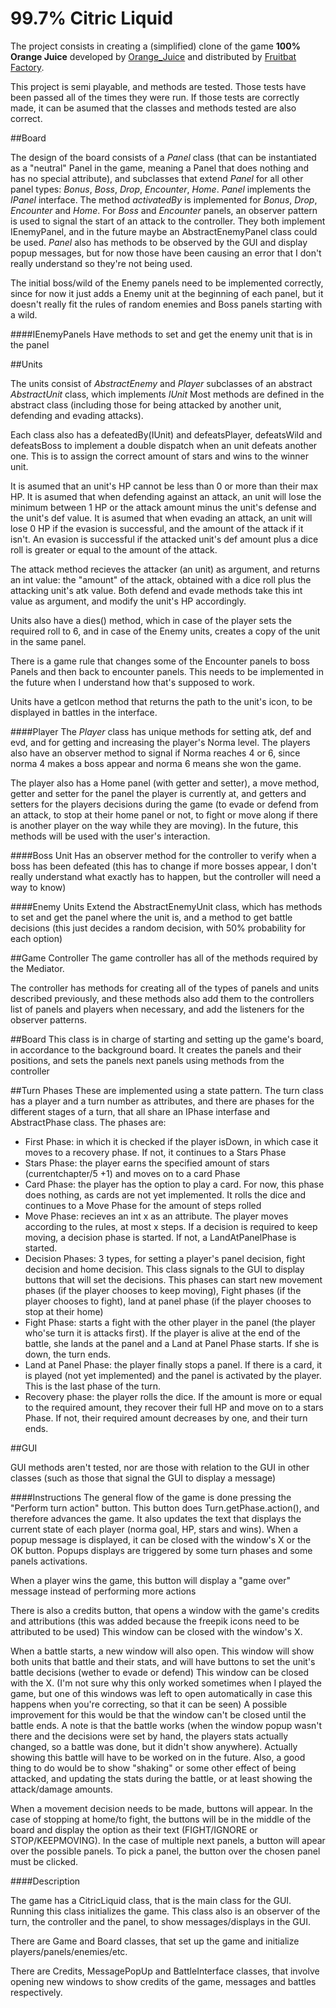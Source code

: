 # 99.7% Citric Liquid

The project consists in creating a (simplified) clone of the game **100% Orange Juice**
developed by [Orange_Juice](http://daidai.moo.jp) and distributed by [Fruitbat Factory](https://fruitbatfactory.com).

This project is semi playable, and methods are tested. Those tests have been passed all of the times they were run. If those tests are correctly made, it can be asumed that the classes and methods tested are also correct.




##Board

The design of the board consists of a *Panel* class (that can be instantiated as a "neutral" Panel in the game, meaning a Panel that does nothing and has no special attribute), and subclasses that extend *Panel* for all other panel types: *Bonus*, *Boss*, *Drop*, *Encounter*, *Home*. *Panel* implements the *IPanel* interface. The method *activatedBy* is implemented for *Bonus*, *Drop*, *Encounter* and *Home*.
For *Boss* and *Encounter* panels, an observer pattern is used to signal the start of an attack to the controller. They both implement IEnemyPanel, and in the future maybe an AbstractEnemyPanel class could be used.
*Panel* also has methods to be observed by the GUI and display popup messages, but for now those have been causing an error that I don't really understand so they're not being used.

The initial boss/wild of the Enemy panels need to be implemented correctly, since for now it just adds a Enemy unit at the beginning of each panel, but it doesn't really fit the rules of random enemies and Boss panels starting with a wild.

####IEnemyPanels
Have methods to set and get the enemy unit that is in the panel



##Units

The units consist of *AbstractEnemy* and *Player* subclasses of an abstract *AbstractUnit* class, which implements *IUnit* Most methods are defined in the abstract class (including those for being attacked by another unit, defending and evading attacks).

Each class also has a defeatedBy(IUnit) and defeatsPlayer, defeatsWild and defeatsBoss to implement a double dispatch when an unit defeats another one. This is to assign the correct amount of stars and wins to the winner unit.

It is asumed that an unit's HP cannot be less than 0 or more than their max HP. It is asumed that when defending against an attack, an unit will lose the minimum between 1 HP or the attack amount minus the unit's defense and the unit's def value. It is asumed that when evading an attack, an unit will lose 0 HP if the evasion is successful, and the amount of the attack if it isn't. An evasion is successful if the attacked unit's def amount plus a dice roll is greater or equal to the amount of the attack.

The attack method recieves the attacker (an unit) as argument, and returns an int value: the "amount" of the attack, obtained with a dice roll plus the attacking unit's atk value. Both defend and evade methods take this int value as argument, and modify the unit's HP accordingly.

Units also have a dies() method, which in case of the player sets the required roll to 6, and in case of the Enemy units, creates a copy of the unit in the same panel.

There is a game rule that changes some of the Encounter panels to boss Panels and then back to encounter panels. This needs to be implemented in the future when I understand how that's supposed to work.

Units have a getIcon method that returns the path to the unit's icon, to be displayed in battles in the interface.

####Player
The *Player* class has unique methods for setting atk, def and evd, and for getting and increasing the player's Norma level. The players also have an observer method to signal if Norma reaches 4 or 6, since norma 4 makes a boss appear and norma 6 means she won the game.

The player also has a Home panel (with getter and setter), a move method, getter and setter for the panel the player is currently at,  and getters and setters for the players decisions during the game (to evade or defend from an attack, to stop at their home panel or not, to fight or move along if there is another player on the way while they are moving). In the future, this methods will be used with the user's interaction.

####Boss Unit
Has an observer method for the controller to verify when a boss has been defeated (this has to change if more bosses appear, I don't really understand what exactly has to happen, but the controller will need a way to know)

####Enemy Units
Extend the AbstractEnemyUnit class, which has methods to set and get the panel where the unit is, and a method to get battle decisions (this just decides a random decision, with 50% probability for each option)




##Game Controller
The game controller has all of the methods required by the Mediator. 

The controller has methods for creating all of the types of panels and units described previously, and these methods also add them to the controllers list of panels and players when necessary, and add the listeners for the observer patterns.


##Board
This class is in charge of starting and setting up the game's board, in accordance to the background board. It creates the panels and their positions, and sets the panels next panels using methods from the controller


##Turn Phases
These are implemented using a state pattern. The turn class has a player and a turn number as attributes, and there are phases for the different stages of a turn, that all share an IPhase interfase and AbstractPhase class. The phases are:
* First Phase: in which it is checked if the player isDown, in which case it moves to a recovery phase. If not, it continues to a Stars Phase
* Stars Phase: the player earns the specified amount of stars (currentchapter/5 +1) and moves on to a card Phase
* Card Phase: the player has the option to play a card. For now, this phase does nothing, as cards are not yet implemented. It rolls the dice and continues to a Move Phase for the amount of steps rolled
* Move Phase: recieves an int x as an attribute. The player moves according to the rules, at most x steps. If a decision is required to keep moving, a decision phase is started. If not, a LandAtPanelPhase is started.
* Decision Phases: 3 types, for setting a player's panel decision, fight decision and home decision. This class signals to the GUI to display buttons that will set the decisions. This phases can start new movement phases (if the player chooses to keep moving), Fight phases (if the player chooses to fight), land at panel phase (if the player chooses to stop at their home)
* Fight Phase: starts a fight with the other player in the panel (the player who'se turn it is attacks first). If the player is alive at the end of the battle, she lands at the panel and a Land at Panel Phase starts. If she is down, the turn ends.
* Land at Panel Phase: the player finally stops a panel. If there is a card, it is played (not yet implemented) and the panel is activated by the player. This is the last phase of the turn.
* Recovery phase: the player rolls the dice. If the amount is more or equal to the required amount, they recover their full HP and move on to a stars Phase. If not, their required amount decreases by one, and their turn ends.




##GUI

GUI methods aren't tested, nor are those with relation to the GUI in other classes (such as those that signal the GUI to display a message)


####Instructions
The general flow of the game is done pressing the "Perform turn action" button. This button does Turn.getPhase.action(), and therefore advances the game. It also updates the text that displays the current state of each player (norma goal, HP, stars and wins).
When a popup message is displayed, it can be closed with the window's X or the OK button.
Popups displays are triggered by some turn phases and some panels activations.

When a player wins the game, this button will display a "game over" message instead of performing more actions

There is also a credits button, that opens a window with the game's credits and attributions (this was added because the freepik icons need to be attributed to be used)
This window can be closed with the window's X.

When a battle starts, a new window will also open. This window will show both units that battle and their stats, and will have buttons to set the unit's battle decisions (wether to evade or defend)
This window can be closed with the X. (I'm not sure why this only worked sometimes when I played the game, but one of this windows was left to open automatically in case this happens when you're correcting, so that it can be seen)
A possible improvement for this would be that the window can't be closed until the battle ends.
A note is that the battle works (when the window popup wasn't there and the decisions were set by hand, the players stats actually changed, so a battle was done, but it didn't show anywhere). Actually showing this battle will have to be worked on in the future.
Also, a good thing to do would be to show "shaking" or some other effect of being attacked, and updating the stats during the battle, or at least showing the attack/damage amounts.

When a movement decision needs to be made, buttons will appear. In the case of stopping at home/to fight, the buttons will be in the middle of the board and display the option as their text (FIGHT/IGNORE or STOP/KEEPMOVING). In the case of multiple next panels, a button will apear over the possible panels. To pick a panel, the button over the chosen panel must be clicked.

####Description

The game has a CitricLiquid class, that is the main class for the GUI. Running this class initializes the game.
This class also is an observer of the turn, the controller and the panel, to show messages/displays in the GUI.

There are Game and Board classes, that set up the game and initialize players/panels/enemies/etc.

There are Credits, MessagePopUp and BattleInterface classes, that involve opening new windows to show credits of the game, messages and battles respectively.
